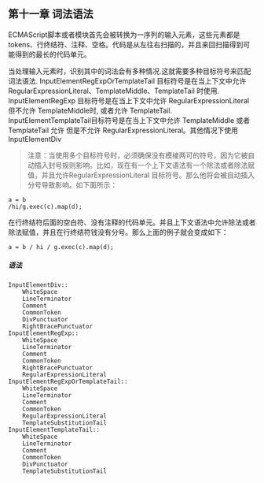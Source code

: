 ## 第十一章 词法语法
ECMAScript脚本或者模块首先会被转换为一序列的输入元素，这些元素都是tokens、行终结符、注释、空格。代码是从左往右扫描的，并且来回扫描得到可能得到的最长的代码单元。  

当处理输入元素时，识别其中的词法会有多种情况.这就需要多种目标符号来匹配词法语法. InputElementRegExpOrTemplateTail 目标符号是在当上下文中允许RegularExpressionLiteral、TemplateMiddle、TemplateTail 时使用. InputElementRegExp 目标符号是在当上下文中允许 RegularExpressionLiteral 但不允许 TemplateMiddle时, 或者允许 TemplateTail. InputElementTemplateTail目标符号是在当上下文中允许 TemplateMiddle 或者 TemplateTail 允许 但是不允许 RegularExpressionLiteral。其他情况下使用 InputElementDiv

> 注意：当使用多个目标符号时，必须确保没有模棱两可的符号，因为它被自动插入封号规则影响。比如，现在有一个上下文语法有一个除法或者除法赋值，并且允许RegularExpressionLiteral 目标符号。那么他将会被自动插入分号导致影响。如下面所示：
  ```
  a = b
  /hi/g.exec(c).map(d);
  ```
在行终结符后面的空白符、没有注释的代码单元。并且上下文语法中允许除法或者除法赋值，并且在行终结符钱没有分号。那么上面的例子就会变成如下：
  ```
  a = b / hi / g.exec(c).map(d);
  ```

##### 语法
```
InputElementDiv::
    WhiteSpace
    LineTerminator
    Comment
    CommonToken
    DivPunctuator
    RightBracePunctuator
InputElementRegExp::
    WhiteSpace
    LineTerminator
    Comment
    CommonToken
    RightBracePunctuator
    RegularExpressionLiteral
InputElementRegExpOrTemplateTail::
    WhiteSpace
    LineTerminator
    Comment
    CommonToken
    RegularExpressionLiteral
    TemplateSubstitutionTail
InputElementTemplateTail::
    WhiteSpace
    LineTerminator
    Comment
    CommonToken
    DivPunctuator
    TemplateSubstitutionTail
```














